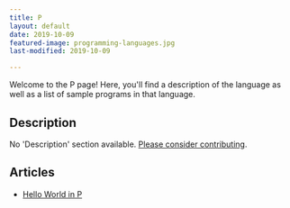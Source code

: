 ```yaml
---
title: P
layout: default
date: 2019-10-09
featured-image: programming-languages.jpg
last-modified: 2019-10-09

---
```


Welcome to the P page! Here, you'll find a description of the language as well as a list of sample programs in that language.

## Description

No 'Description' section available. [Please consider contributing](https://github.com/TheRenegadeCoder/sample-programs-website).

## Articles

- [Hello World in P](https://sampleprograms.io/projects/hello-world/p)